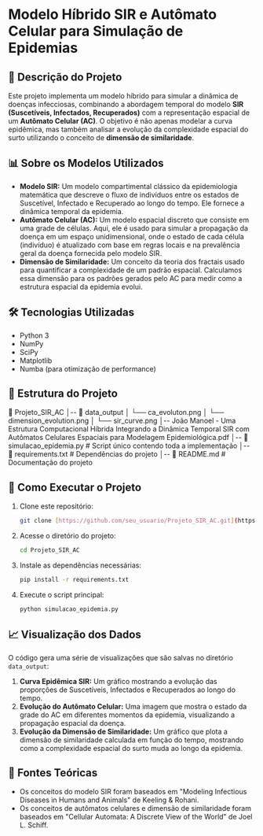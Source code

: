 # Modelo Híbrido SIR e Autômato Celular para Simulação de Epidemias

## 📌 Descrição do Projeto
Este projeto implementa um modelo híbrido para simular a dinâmica de doenças infecciosas, combinando a abordagem temporal do modelo **SIR (Suscetíveis, Infectados, Recuperados)** com a representação espacial de um **Autômato Celular (AC)**. O objetivo é não apenas modelar a curva epidêmica, mas também analisar a evolução da complexidade espacial do surto utilizando o conceito de **dimensão de similaridade**.

## 📊 Sobre os Modelos Utilizados
-   **Modelo SIR:** Um modelo compartimental clássico da epidemiologia matemática que descreve o fluxo de indivíduos entre os estados de Suscetível, Infectado e Recuperado ao longo do tempo. Ele fornece a dinâmica temporal da epidemia.
-   **Autômato Celular (AC):** Um modelo espacial discreto que consiste em uma grade de células. Aqui, ele é usado para simular a propagação da doença em um espaço unidimensional, onde o estado de cada célula (indivíduo) é atualizado com base em regras locais e na prevalência geral da doença fornecida pelo modelo SIR.
-   **Dimensão de Similaridade:** Um conceito da teoria dos fractais usado para quantificar a complexidade de um padrão espacial. Calculamos essa dimensão para os padrões gerados pelo AC para medir como a estrutura espacial da epidemia evolui.

## 🛠 Tecnologias Utilizadas
-   Python 3
-   NumPy
-   SciPy
-   Matplotlib
-   Numba (para otimização de performance)

## 📁 Estrutura do Projeto
📂 Projeto_SIR_AC
│-- 📂 data_output
│   └── ca_evoluton.png
│   └── dimension_evolution.png
│   └── sir_curve.png
│-- João Manoel - Uma Estrutura Computacional Híbrida Integrando a Dinâmica Temporal SIR com Autômatos Celulares Espaciais para Modelagem Epidemiológica.pdf
│-- 📜 simulacao_epidemia.py  # Script único contendo toda a implementação
│-- 📜 requirements.txt       # Dependências do projeto
│-- 📜 README.md              # Documentação do projeto

## 🔧 Como Executar o Projeto
1.  Clone este repositório:
    ```bash
    git clone [https://github.com/seu_usuario/Projeto_SIR_AC.git](https://github.com/seu_usuario/Projeto_SIR_AC.git)
    ```
2.  Acesse o diretório do projeto:
    ```bash
    cd Projeto_SIR_AC
    ```
3.  Instale as dependências necessárias:
    ```bash
    pip install -r requirements.txt
    ```
4.  Execute o script principal:
    ```bash
    python simulacao_epidemia.py
    ```

## 📈 Visualização dos Dados
O código gera uma série de visualizações que são salvas no diretório `data_output`:
1.  **Curva Epidêmica SIR:** Um gráfico mostrando a evolução das proporções de Suscetíveis, Infectados e Recuperados ao longo do tempo.
2.  **Evolução do Autômato Celular:** Uma imagem que mostra o estado da grade do AC em diferentes momentos da epidemia, visualizando a propagação espacial da doença.
3.  **Evolução da Dimensão de Similaridade:** Um gráfico que plota a dimensão de similaridade calculada em função do tempo, mostrando como a complexidade espacial do surto muda ao longo da epidemia.

## 📑 Fontes Teóricas
-   Os conceitos do modelo SIR foram baseados em "Modeling Infectious Diseases in Humans and Animals" de Keeling & Rohani.
-   Os conceitos de autômatos celulares e dimensão de similaridade foram baseados em "Cellular Automata: A Discrete View of the World" de Joel L. Schiff.
